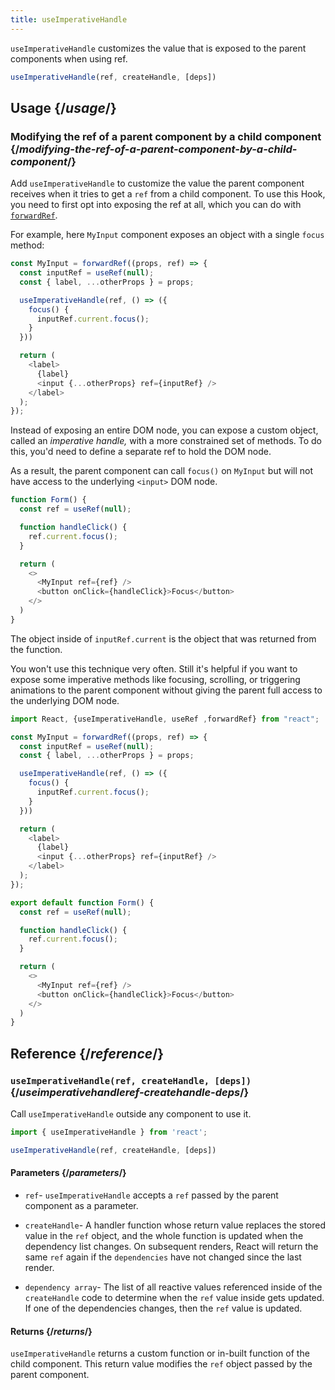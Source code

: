 ```yaml
---
title: useImperativeHandle
---
```


<Intro>

`useImperativeHandle` customizes the value that is exposed to the parent components when using ref.

```js
useImperativeHandle(ref, createHandle, [deps])
```
</Intro>

<InlineToc />

## Usage {/*usage*/}

### Modifying the ref of a parent component by a child component {/*modifying-the-ref-of-a-parent-component-by-a-child-component*/}

Add `useImperativeHandle` to customize the value the parent component receives when it tries to get a `ref` from a child component. To use this Hook, you need to first opt into exposing the ref at all, which you can do with [`forwardRef`](/apis/react/forwardRef).

For example, here `MyInput` component exposes an object with a single `focus` method:

```js {5-9}
const MyInput = forwardRef((props, ref) => {
  const inputRef = useRef(null);
  const { label, ...otherProps } = props;

  useImperativeHandle(ref, () => ({
    focus() {
      inputRef.current.focus();
    }
  }))

  return (
    <label>
      {label}
      <input {...otherProps} ref={inputRef} />
    </label>
  );
});
```

Instead of exposing an entire DOM node, you can expose a custom object, called an *imperative handle,* with a more constrained set of methods. To do this, you'd need to define a separate ref to hold the DOM node.

As a result, the parent component can call `focus()` on `MyInput` but will not have access to the underlying `<input>` DOM node.

```js {5,10}
function Form() {
  const ref = useRef(null);

  function handleClick() {
    ref.current.focus();
  }

  return (
    <>
      <MyInput ref={ref} />
      <button onClick={handleClick}>Focus</button>
    </>
  )
}
```

The object inside of `inputRef.current` is the object that was returned from the function.

You won't use this technique very often. Still it's helpful if you want to expose some imperative methods like focusing, scrolling, or triggering animations to the parent component without giving the parent full access to the underlying DOM node.

<Sandpack>

```js
import React, {useImperativeHandle, useRef ,forwardRef} from "react";

const MyInput = forwardRef((props, ref) => {
  const inputRef = useRef(null);
  const { label, ...otherProps } = props;

  useImperativeHandle(ref, () => ({
    focus() {
      inputRef.current.focus();
    }
  }))

  return (
    <label>
      {label}
      <input {...otherProps} ref={inputRef} />
    </label>
  );
});

export default function Form() {
  const ref = useRef(null);

  function handleClick() {
    ref.current.focus();
  }

  return (
    <>
      <MyInput ref={ref} />
      <button onClick={handleClick}>Focus</button>
    </>
  )
}

```
</Sandpack>

## Reference {/*reference*/}

### `useImperativeHandle(ref, createHandle, [deps])` {/*useimperativehandleref-createhandle-deps*/}

Call `useImperativeHandle` outside any component to use it.

```js
import { useImperativeHandle } from 'react';

useImperativeHandle(ref, createHandle, [deps])
```
#### Parameters {/*parameters*/}
* `ref`- `useImperativeHandle` accepts a `ref` passed by the parent component as a parameter.

* `createHandle`- A handler function whose return value replaces the stored value in the `ref` object, and the whole function is updated when the dependency list changes. On subsequent renders, React will return the same `ref` again if the `dependencies` have not changed since the last render.

* `dependency array`- The list of all reactive values referenced inside of the `createHandle` code to determine when the `ref` value inside gets updated. If one of the dependencies changes, then the `ref` value is updated.

#### Returns {/*returns*/}

`useImperativeHandle` returns a custom function or in-built function of the child component. This return value modifies the `ref` object passed by the parent component.
